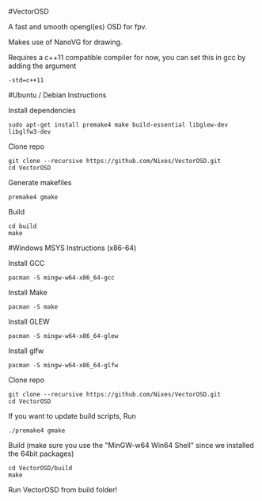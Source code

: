 #VectorOSD

A fast and smooth opengl(es) OSD for fpv.

Makes use of NanoVG for drawing.

Requires a c++11 compatible compiler for now, you can set this in gcc by adding the argument
```
-std=c++11
```
#Ubuntu / Debian Instructions

Install dependencies
```
sudo apt-get install premake4 make build-essential libglew-dev libglfw3-dev
```

Clone repo
```
git clone --recursive https://github.com/Nixes/VectorOSD.git
cd VectorOSD
```

Generate makefiles
```
premake4 gmake
```

Build
```
cd build
make
```

#Windows MSYS Instructions (x86-64)

Install GCC
```
pacman -S mingw-w64-x86_64-gcc
```


Install Make
```
pacman -S make
```


Install GLEW
```
pacman -S mingw-w64-x86_64-glew
```


Install glfw
```
pacman -S mingw-w64-x86_64-glfw
```

Clone repo
```
git clone --recursive https://github.com/Nixes/VectorOSD.git
cd VectorOSD
```

If you want to update build scripts, Run
```
./premake4 gmake
```



Build (make sure you use the "MinGW-w64 Win64 Shell" since we installed the 64bit packages)
```
cd VectorOSD/build
make
```


Run VectorOSD from build folder!

